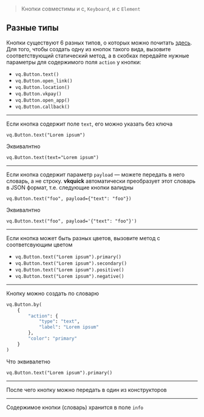 > Кнопки совместимы и с, `Keyboard`, и с `Element`

## Разные типы
Кнопки существуют 6 разных типов, о которых можно почитать [здесь](https://vk.com/dev/bots_docs_3?f=4.2.%20Структура%20данных). Для того, чтобы создать одну из кнопок такого вида, вызовите соответствующий статический метод, а в скобках передайте нужные параметры для содержимого поля `action` у кнопки:

* `vq.Button.text()`
* `vq.Button.open_link()`
* `vq.Button.location()`
* `vq.Button.vkpay()`
* `vq.Button.open_app()`
* `vq.Button.callback()`

---

Если кнопка содержит поле `text`, его можно указать без ключа

`vq.Button.text("Lorem ipsum")`

Эквивалнтно

`vq.Button.text(text="Lorem ipsum")`

---

Если кнопка содержит параметр `payload` — можете передать в него словарь, а не строку. __vkquick__ автоматически преобразует этот словарь в JSON формат, т.е. следующие кнопки валидны

`vq.Button.text("foo", payload={"text": "foo"})`

Эквивалнтно

`vq.Button.text("foo", payload='{"text": "foo"}')`

---

Если кнопка может быть разных цветов, вызовите метод с соответсвующим цветом

* `vq.Button.text("Lorem ipsum").primary()`
* `vq.Button.text("Lorem ipsum").secondary()`
* `vq.Button.text("Lorem ipsum").positive()`
* `vq.Button.text("Lorem ipsum").negative()`

---
Кнопку можно создать по словарю

```python
vq.Button.by(
    {
        "action": {
            "type": "text",
            "label": "Lorem ipsum"
        },
        "color": "primary"
    }
)
```

Что эквивалетно

`vq.Button.text("Lorem ipsum").primary()`

---
После чего кнопку можно передать в один из конструкторов

---
Содержимое кнопки (словарь) хранится в поле `info`
